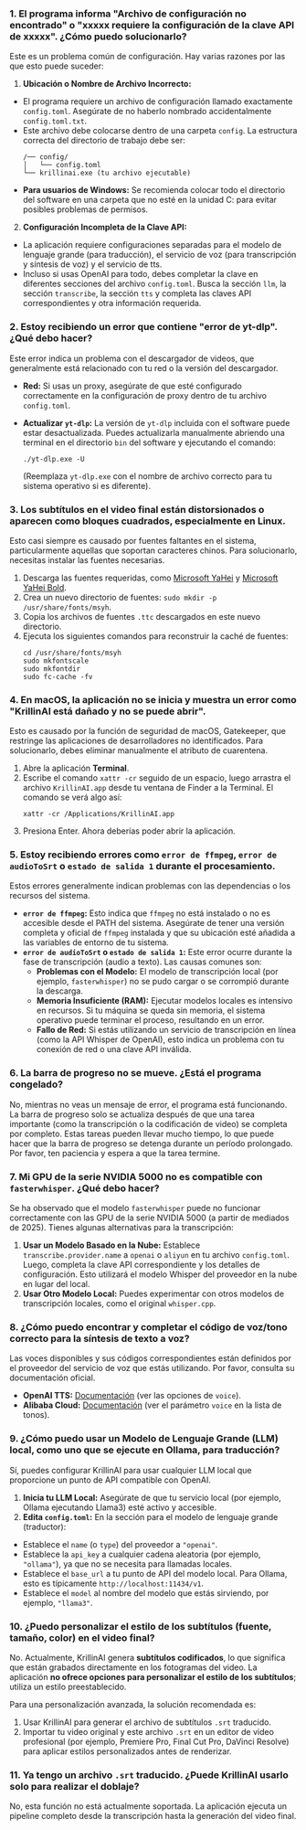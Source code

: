 ### 1. El programa informa "Archivo de configuración no encontrado" o "xxxxx requiere la configuración de la clave API de xxxxx". ¿Cómo puedo solucionarlo?

Este es un problema común de configuración. Hay varias razones por las que esto puede suceder:

1. **Ubicación o Nombre de Archivo Incorrecto:**

* El programa requiere un archivo de configuración llamado exactamente `config.toml`. Asegúrate de no haberlo nombrado accidentalmente `config.toml.txt`.
* Este archivo debe colocarse dentro de una carpeta `config`. La estructura correcta del directorio de trabajo debe ser:
  ```
  /── config/
  │   └── config.toml
  └── krillinai.exe (tu archivo ejecutable)
  ```
* **Para usuarios de Windows:** Se recomienda colocar todo el directorio del software en una carpeta que no esté en la unidad C: para evitar posibles problemas de permisos.

2. **Configuración Incompleta de la Clave API:**

* La aplicación requiere configuraciones separadas para el modelo de lenguaje grande (para traducción), el servicio de voz (para transcripción y síntesis de voz) y el servicio de tts.
* Incluso si usas OpenAI para todo, debes completar la clave en diferentes secciones del archivo `config.toml`. Busca la sección `llm`, la sección `transcribe`, la sección `tts` y completa las claves API correspondientes y otra información requerida.

### 2. Estoy recibiendo un error que contiene "error de yt-dlp". ¿Qué debo hacer?

Este error indica un problema con el descargador de videos, que generalmente está relacionado con tu red o la versión del descargador.

* **Red:** Si usas un proxy, asegúrate de que esté configurado correctamente en la configuración de proxy dentro de tu archivo `config.toml`.
* **Actualizar `yt-dlp`:** La versión de `yt-dlp` incluida con el software puede estar desactualizada. Puedes actualizarla manualmente abriendo una terminal en el directorio `bin` del software y ejecutando el comando:
  ```
  ./yt-dlp.exe -U
  ```
  
  (Reemplaza `yt-dlp.exe` con el nombre de archivo correcto para tu sistema operativo si es diferente).

### 3. Los subtítulos en el video final están distorsionados o aparecen como bloques cuadrados, especialmente en Linux.

Esto casi siempre es causado por fuentes faltantes en el sistema, particularmente aquellas que soportan caracteres chinos. Para solucionarlo, necesitas instalar las fuentes necesarias.

1. Descarga las fuentes requeridas, como [Microsoft YaHei](https://modelscope.cn/models/Maranello/KrillinAI_dependency_cn/resolve/master/%E5%AD%97%E4%BD%93/msyh.ttc) y [Microsoft YaHei Bold](https://modelscope.cn/models/Maranello/KrillinAI_dependency_cn/resolve/master/%E5%AD%97%E4%BD%93/msyhbd.ttc).
2. Crea un nuevo directorio de fuentes: `sudo mkdir -p /usr/share/fonts/msyh`.
3. Copia los archivos de fuentes `.ttc` descargados en este nuevo directorio.
4. Ejecuta los siguientes comandos para reconstruir la caché de fuentes:
    ```
    cd /usr/share/fonts/msyh
    sudo mkfontscale
    sudo mkfontdir
    sudo fc-cache -fv
    ```

### 4. En macOS, la aplicación no se inicia y muestra un error como "KrillinAI está dañado y no se puede abrir".

Esto es causado por la función de seguridad de macOS, Gatekeeper, que restringe las aplicaciones de desarrolladores no identificados. Para solucionarlo, debes eliminar manualmente el atributo de cuarentena.

1. Abre la aplicación **Terminal**.
2. Escribe el comando `xattr -cr` seguido de un espacio, luego arrastra el archivo `KrillinAI.app` desde tu ventana de Finder a la Terminal. El comando se verá algo así:
    ```
    xattr -cr /Applications/KrillinAI.app
    ```
3. Presiona Enter. Ahora deberías poder abrir la aplicación.

### 5. Estoy recibiendo errores como `error de ffmpeg`, `error de audioToSrt` o `estado de salida 1` durante el procesamiento.

Estos errores generalmente indican problemas con las dependencias o los recursos del sistema.

* **`error de ffmpeg`:** Esto indica que `ffmpeg` no está instalado o no es accesible desde el PATH del sistema. Asegúrate de tener una versión completa y oficial de `ffmpeg` instalada y que su ubicación esté añadida a las variables de entorno de tu sistema.
* **`error de audioToSrt` o `estado de salida 1`:** Este error ocurre durante la fase de transcripción (audio a texto). Las causas comunes son:
  * **Problemas con el Modelo:** El modelo de transcripción local (por ejemplo, `fasterwhisper`) no se pudo cargar o se corrompió durante la descarga.
  * **Memoria Insuficiente (RAM):** Ejecutar modelos locales es intensivo en recursos. Si tu máquina se queda sin memoria, el sistema operativo puede terminar el proceso, resultando en un error.
  * **Fallo de Red:** Si estás utilizando un servicio de transcripción en línea (como la API Whisper de OpenAI), esto indica un problema con tu conexión de red o una clave API inválida.

### 6. La barra de progreso no se mueve. ¿Está el programa congelado?

No, mientras no veas un mensaje de error, el programa está funcionando. La barra de progreso solo se actualiza después de que una tarea importante (como la transcripción o la codificación de video) se completa por completo. Estas tareas pueden llevar mucho tiempo, lo que puede hacer que la barra de progreso se detenga durante un período prolongado. Por favor, ten paciencia y espera a que la tarea termine.

### 7. Mi GPU de la serie NVIDIA 5000 no es compatible con `fasterwhisper`. ¿Qué debo hacer?

Se ha observado que el modelo `fasterwhisper` puede no funcionar correctamente con las GPU de la serie NVIDIA 5000 (a partir de mediados de 2025). Tienes algunas alternativas para la transcripción:

1. **Usar un Modelo Basado en la Nube:** Establece `transcribe.provider.name` a `openai` o `aliyun` en tu archivo `config.toml`. Luego, completa la clave API correspondiente y los detalles de configuración. Esto utilizará el modelo Whisper del proveedor en la nube en lugar del local.
2. **Usar Otro Modelo Local:** Puedes experimentar con otros modelos de transcripción locales, como el original `whisper.cpp`.

### 8. ¿Cómo puedo encontrar y completar el código de voz/tono correcto para la síntesis de texto a voz?

Las voces disponibles y sus códigos correspondientes están definidos por el proveedor del servicio de voz que estás utilizando. Por favor, consulta su documentación oficial.

* **OpenAI TTS:** [Documentación](https://platform.openai.com/docs/guides/text-to-speech/api-reference) (ver las opciones de `voice`).
* **Alibaba Cloud:** [Documentación](https://help.aliyun.com/zh/isi/developer-reference/overview-of-speech-synthesis) (ver el parámetro `voice` en la lista de tonos).

### 9. ¿Cómo puedo usar un Modelo de Lenguaje Grande (LLM) local, como uno que se ejecute en Ollama, para traducción?

Sí, puedes configurar KrillinAI para usar cualquier LLM local que proporcione un punto de API compatible con OpenAI.

1. **Inicia tu LLM Local:** Asegúrate de que tu servicio local (por ejemplo, Ollama ejecutando Llama3) esté activo y accesible.
2. **Edita `config.toml`:** En la sección para el modelo de lenguaje grande (traductor):

* Establece el `name` (o `type`) del proveedor a `"openai"`.
* Establece la `api_key` a cualquier cadena aleatoria (por ejemplo, `"ollama"`), ya que no se necesita para llamadas locales.
* Establece el `base_url` a tu punto de API del modelo local. Para Ollama, esto es típicamente `http://localhost:11434/v1`.
* Establece el `model` al nombre del modelo que estás sirviendo, por ejemplo, `"llama3"`.

### 10. ¿Puedo personalizar el estilo de los subtítulos (fuente, tamaño, color) en el video final?

No. Actualmente, KrillinAI genera **subtítulos codificados**, lo que significa que están grabados directamente en los fotogramas del video. La aplicación **no ofrece opciones para personalizar el estilo de los subtítulos**; utiliza un estilo preestablecido.

Para una personalización avanzada, la solución recomendada es:

1. Usar KrillinAI para generar el archivo de subtítulos `.srt` traducido.
2. Importar tu video original y este archivo `.srt` en un editor de video profesional (por ejemplo, Premiere Pro, Final Cut Pro, DaVinci Resolve) para aplicar estilos personalizados antes de renderizar.

### 11. Ya tengo un archivo `.srt` traducido. ¿Puede KrillinAI usarlo solo para realizar el doblaje?

No, esta función no está actualmente soportada. La aplicación ejecuta un pipeline completo desde la transcripción hasta la generación del video final.
